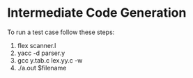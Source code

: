 # Intermediate Code Generation

To run a test case follow these steps:

1. flex scanner.l
2. yacc -d parser.y
3. gcc y.tab.c lex.yy.c -w
4. ./a.out $filename
